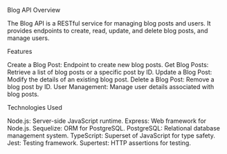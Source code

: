 Blog API Overview

The Blog API is a RESTful service for managing blog posts and users. It provides endpoints to create, read, update, and delete blog posts, and manage users.

Features

Create a Blog Post: Endpoint to create new blog posts.
Get Blog Posts: Retrieve a list of blog posts or a specific post by ID.
Update a Blog Post: Modify the details of an existing blog post.
Delete a Blog Post: Remove a blog post by ID.
User Management: Manage user details associated with blog posts.

Technologies Used

Node.js: Server-side JavaScript runtime.
Express: Web framework for Node.js.
Sequelize: ORM for PostgreSQL.
PostgreSQL: Relational database management system.
TypeScript: Superset of JavaScript for type safety.
Jest: Testing framework.
Supertest: HTTP assertions for testing.




